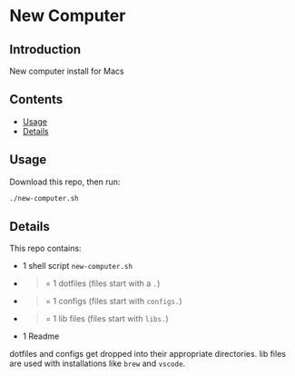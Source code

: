 # New Computer

## Introduction

New computer install for Macs

## Contents

- [Usage](#usage)
- [Details](#details)

## Usage

Download this repo, then run:

```bash
./new-computer.sh
```

## Details

This repo contains:
- 1 shell script `new-computer.sh`
- >= 1 dotfiles (files start with a `.`)
- >= 1 configs (files start with `configs.`)
- >= 1 lib files (files start with `libs.`)
- 1 Readme

dotfiles and configs get dropped into their appropriate directories.
lib files are used with installations like `brew` and `vscode`.
